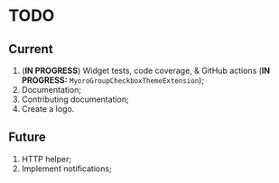 # TODO

## Current

1. (**IN PROGRESS**) Widget tests, code coverage, & GitHub actions (**IN PROGRESS:** `MyoroGroupCheckboxThemeExtension`);
1. Documentation;
1. Contributing documentation;
1. Create a logo.

## Future

1. HTTP helper;
1. Implement notifications;
